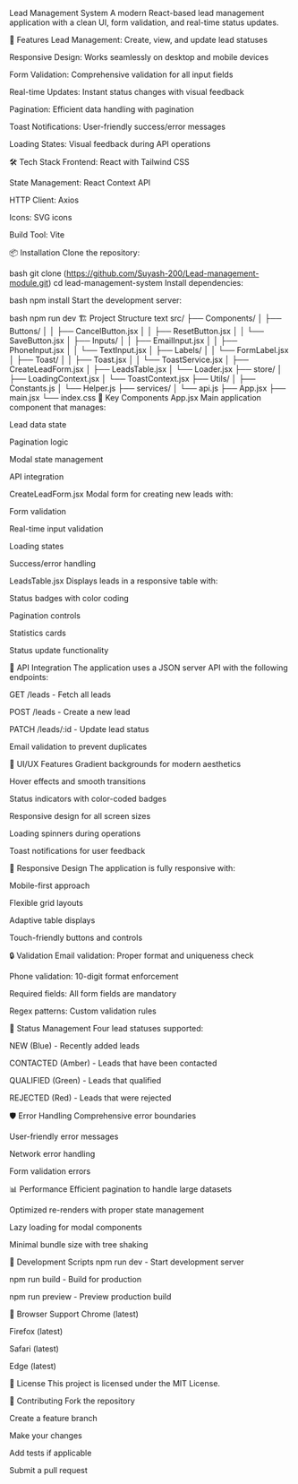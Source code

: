 Lead Management System
A modern React-based lead management application with a clean UI, form validation, and real-time status updates.

🚀 Features
Lead Management: Create, view, and update lead statuses

Responsive Design: Works seamlessly on desktop and mobile devices

Form Validation: Comprehensive validation for all input fields

Real-time Updates: Instant status changes with visual feedback

Pagination: Efficient data handling with pagination

Toast Notifications: User-friendly success/error messages

Loading States: Visual feedback during API operations

🛠️ Tech Stack
Frontend: React with Tailwind CSS

State Management: React Context API

HTTP Client: Axios

Icons: SVG icons

Build Tool: Vite

📦 Installation
Clone the repository:

bash
git clone (https://github.com/Suyash-200/Lead-management-module.git)
cd lead-management-system
Install dependencies:

bash
npm install
Start the development server:

bash
npm run dev
🏗️ Project Structure
text
src/
├── Components/
│   ├── Buttons/
│   │   ├── CancelButton.jsx
│   │   ├── ResetButton.jsx
│   │   └── SaveButton.jsx
│   ├── Inputs/
│   │   ├── EmailInput.jsx
│   │   ├── PhoneInput.jsx
│   │   └── TextInput.jsx
│   ├── Labels/
│   │   └── FormLabel.jsx
│   ├── Toast/
│   │   ├── Toast.jsx
│   │   └── ToastService.jsx
│   ├── CreateLeadForm.jsx
│   ├── LeadsTable.jsx
│   └── Loader.jsx
├── store/
│   ├── LoadingContext.jsx
│   └── ToastContext.jsx
├── Utils/
│   ├── Constants.js
│   └── Helper.js
├── services/
│   └── api.js
├── App.jsx
├── main.jsx
└── index.css
🎯 Key Components
App.jsx
Main application component that manages:

Lead data state

Pagination logic

Modal state management

API integration

CreateLeadForm.jsx
Modal form for creating new leads with:

Form validation

Real-time input validation

Loading states

Success/error handling

LeadsTable.jsx
Displays leads in a responsive table with:

Status badges with color coding

Pagination controls

Statistics cards

Status update functionality

🔌 API Integration
The application uses a JSON server API with the following endpoints:

GET /leads - Fetch all leads

POST /leads - Create a new lead

PATCH /leads/:id - Update lead status

Email validation to prevent duplicates

🎨 UI/UX Features
Gradient backgrounds for modern aesthetics

Hover effects and smooth transitions

Status indicators with color-coded badges

Responsive design for all screen sizes

Loading spinners during operations

Toast notifications for user feedback

📱 Responsive Design
The application is fully responsive with:

Mobile-first approach

Flexible grid layouts

Adaptive table displays

Touch-friendly buttons and controls

🔒 Validation
Email validation: Proper format and uniqueness check

Phone validation: 10-digit format enforcement

Required fields: All form fields are mandatory

Regex patterns: Custom validation rules

🚦 Status Management
Four lead statuses supported:

NEW (Blue) - Recently added leads

CONTACTED (Amber) - Leads that have been contacted

QUALIFIED (Green) - Leads that qualified

REJECTED (Red) - Leads that were rejected

🛡️ Error Handling
Comprehensive error boundaries

User-friendly error messages

Network error handling

Form validation errors

📊 Performance
Efficient pagination to handle large datasets

Optimized re-renders with proper state management

Lazy loading for modal components

Minimal bundle size with tree shaking

🔧 Development Scripts
npm run dev - Start development server

npm run build - Build for production

npm run preview - Preview production build

🌟 Browser Support
Chrome (latest)

Firefox (latest)

Safari (latest)

Edge (latest)

📄 License
This project is licensed under the MIT License.

🤝 Contributing
Fork the repository

Create a feature branch

Make your changes

Add tests if applicable

Submit a pull request

